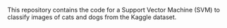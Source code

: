 




This repository contains the code for a Support Vector Machine (SVM) to classify images of cats and dogs from the Kaggle dataset.

